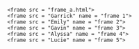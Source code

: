 <html>
  
  <frameset cols = "200,*">
    
    <frame src = "frame_a.html">
    <frame src = "Garrick" name = "frame 1">
    <frame src = "Emily" name = "frame 2">
    <frame src = "Gavin" name = "frame 3">
    <frame src = "Alyssa" name = "frame 4">
    <frame src = "Lucie" name = "frame 5">

  </frameset>
  
</html>

